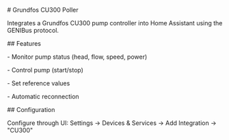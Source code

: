 \# Grundfos CU300 Poller



Integrates a Grundfos CU300 pump controller into Home Assistant using the GENIBus protocol.



\## Features

\- Monitor pump status (head, flow, speed, power)

\- Control pump (start/stop)

\- Set reference values

\- Automatic reconnection



\## Configuration

Configure through UI: Settings → Devices \& Services → Add Integration → "CU300"

